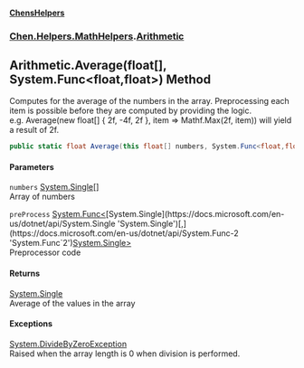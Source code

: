 
#### [ChensHelpers](./index 'index')

### [Chen.Helpers.MathHelpers](./Chen-Helpers-MathHelpers 'Chen.Helpers.MathHelpers').[Arithmetic](./Chen-Helpers-MathHelpers-Arithmetic 'Chen.Helpers.MathHelpers.Arithmetic')

## Arithmetic.Average(float[], System.Func&lt;float,float&gt;) Method
Computes for the average of the numbers in the array. Preprocessing each item is possible before they are computed by providing the logic.  
e.g. Average(new float[] { 2f, -4f, 2f }, item => Mathf.Max(2f, item)) will yield a result of 2f.  
```csharp
public static float Average(this float[] numbers, System.Func<float,float> preProcess=null);
```

#### Parameters
<a name='Chen-Helpers-MathHelpers-Arithmetic-Average(float--_System-Func-float_float-)-numbers'></a>
`numbers` [System.Single](https://docs.microsoft.com/en-us/dotnet/api/System.Single 'System.Single')[[]](https://docs.microsoft.com/en-us/dotnet/api/System.Array 'System.Array')  
Array of numbers  
  
<a name='Chen-Helpers-MathHelpers-Arithmetic-Average(float--_System-Func-float_float-)-preProcess'></a>
`preProcess` [System.Func&lt;](https://docs.microsoft.com/en-us/dotnet/api/System.Func-2 'System.Func`2')[System.Single](https://docs.microsoft.com/en-us/dotnet/api/System.Single 'System.Single')[,](https://docs.microsoft.com/en-us/dotnet/api/System.Func-2 'System.Func`2')[System.Single](https://docs.microsoft.com/en-us/dotnet/api/System.Single 'System.Single')[&gt;](https://docs.microsoft.com/en-us/dotnet/api/System.Func-2 'System.Func`2')  
Preprocessor code  
  

#### Returns
[System.Single](https://docs.microsoft.com/en-us/dotnet/api/System.Single 'System.Single')  
Average of the values in the array  

#### Exceptions
[System.DivideByZeroException](https://docs.microsoft.com/en-us/dotnet/api/System.DivideByZeroException 'System.DivideByZeroException')  
Raised when the array length is 0 when division is performed.  
